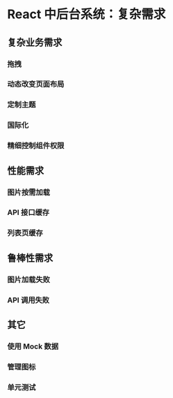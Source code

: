 # React 中后台系统：复杂需求

## 复杂业务需求
### 拖拽
### 动态改变页面布局
### 定制主题
### 国际化
### 精细控制组件权限

## 性能需求
### 图片按需加载
### API 接口缓存
### 列表页缓存

## 鲁棒性需求
### 图片加载失败
### API 调用失败

## 其它
### 使用 Mock 数据
### 管理图标
### 单元测试
